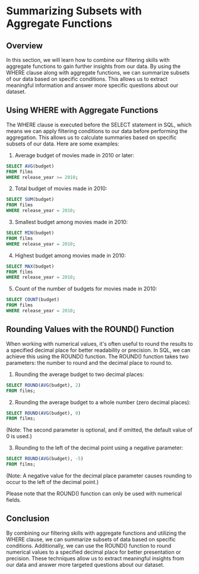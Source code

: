 # Summarizing Subsets with Aggregate Functions

## Overview
In this section, we will learn how to combine our filtering skills with aggregate functions to gain further insights from our data. By using the WHERE clause along with aggregate functions, we can summarize subsets of our data based on specific conditions. This allows us to extract meaningful information and answer more specific questions about our dataset.

## Using WHERE with Aggregate Functions
The WHERE clause is executed before the SELECT statement in SQL, which means we can apply filtering conditions to our data before performing the aggregation. This allows us to calculate summaries based on specific subsets of our data. Here are some examples:

1. Average budget of movies made in 2010 or later:
```sql
SELECT AVG(budget)
FROM films
WHERE release_year >= 2010;
```

2. Total budget of movies made in 2010:
```sql
SELECT SUM(budget)
FROM films
WHERE release_year = 2010;
```

3. Smallest budget among movies made in 2010:
```sql
SELECT MIN(budget)
FROM films
WHERE release_year = 2010;
```

4. Highest budget among movies made in 2010:
```sql
SELECT MAX(budget)
FROM films
WHERE release_year = 2010;
```

5. Count of the number of budgets for movies made in 2010:
```sql
SELECT COUNT(budget)
FROM films
WHERE release_year = 2010;
```

## Rounding Values with the ROUND() Function
When working with numerical values, it's often useful to round the results to a specified decimal place for better readability or precision. In SQL, we can achieve this using the ROUND() function. The ROUND() function takes two parameters: the number to round and the decimal place to round to.

1. Rounding the average budget to two decimal places:
```sql
SELECT ROUND(AVG(budget), 2)
FROM films;
```

2. Rounding the average budget to a whole number (zero decimal places):
```sql
SELECT ROUND(AVG(budget), 0)
FROM films;
```
(Note: The second parameter is optional, and if omitted, the default value of 0 is used.)

3. Rounding to the left of the decimal point using a negative parameter:
```sql
SELECT ROUND(AVG(budget), -5)
FROM films;
```
(Note: A negative value for the decimal place parameter causes rounding to occur to the left of the decimal point.)

Please note that the ROUND() function can only be used with numerical fields.

## Conclusion
By combining our filtering skills with aggregate functions and utilizing the WHERE clause, we can summarize subsets of data based on specific conditions. Additionally, we can use the ROUND() function to round numerical values to a specified decimal place for better presentation or precision. These techniques allow us to extract meaningful insights from our data and answer more targeted questions about our dataset.
